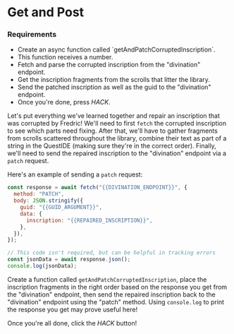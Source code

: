 # Get and Post

<div class="aside">
<h3>Requirements</h3>
<ul>
  <li>Create an async function called `getAndPatchCorruptedInscription`.</li>
  <li>This function receives a number.</li>
  <li>Fetch and parse the corrupted inscription from the "divination" endpoint.</li>
  <li>Get the inscription fragments from the scrolls that litter the library.</li>
  <li>Send the patched inscription as well as the guid to the "divination" endpoint.</li>
  <li>Once you're done, press <em>HACK</em>.</li>
</ul>
</div>

Let's put everything we've learned together and repair an inscription that was corrupted by Fredric! We'll need to first `fetch` the corrupted inscription to see which parts need fixing. After that, we'll have to gather fragments from scrolls scattered throughout the library, combine their text as part of a string in the QuestIDE (making sure they're in the correct order). Finally, we'll need to send the repaired inscription to the "divination" endpoint via a `patch` request.

Here's an example of sending a `patch` request:

```js
const response = await fetch("{{DIVINATION_ENDPOINT}}", {
  method: "PATCH",
  body: JSON.stringify({
    guid: "{{GUID_ARGUMENT}}",
    data: {
      inscription: "{{REPAIRED_INSCRIPTION}}",
    },
  }),
});

// This code isn't required, but can be helpful in tracking errors
const jsonData = await response.json();
console.log(jsonData);
```

Create a function called `getAndPatchCorruptedInscription`, place the inscription fragments in the right order based on the response you get from the "divination" endpoint, then send the repaired inscription back to the "divination" endpoint using the "patch" method. Using `console.log` to print the response you get may prove useful here!

Once you're all done, click the _HACK_ button!
